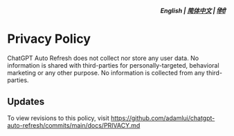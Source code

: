<div align="right">
<h5>English | <a href="zh-cn/PRIVACY.md">简体中文</a> | <a href="hi/PRIVACY.md">हिंदी</a></h5>
</div>

# Privacy Policy

ChatGPT Auto Refresh does not collect nor store any user data. No information is shared with third-parties for personally-targeted, behavioral marketing or any other purpose. No information is collected from any third-parties. 

## Updates

To view revisions to this policy, visit https://github.com/adamlui/chatgpt-auto-refresh/commits/main/docs/PRIVACY.md
